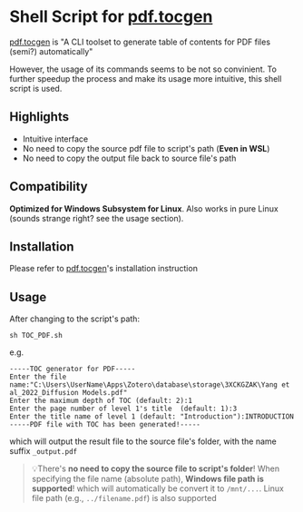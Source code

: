 ﻿# Shell Script for [pdf.tocgen](https://github.com/Krasjet/pdf.tocgen)

[pdf.tocgen](https://github.com/Krasjet/pdf.tocgen) is "A CLI toolset to generate table of contents for PDF files (semi?) automatically"

However, the usage of its commands seems to be not so convinient. To further speedup the process and make its usage more intuitive, this shell script is used.

## Highlights

- Intuitive interface
- No need to copy the source pdf file to script's path (**Even in WSL**)
- No need to copy the output file back to source file's path


## Compatibility

**Optimized for Windows Subsystem for Linux**. Also works in pure Linux (sounds strange right? see the usage section).

## Installation

Please refer to [pdf.tocgen](https://github.com/Krasjet/pdf.tocgen)'s installation instruction

## Usage

After changing to the script's path:
```shell
sh TOC_PDF.sh
```

e.g.

```
-----TOC generator for PDF-----
Enter the file name:"C:\Users\UserName\Apps\Zotero\database\storage\3XCKGZAK\Yang et al_2022_Diffusion Models.pdf"
Enter the maximum depth of TOC (default: 2):1
Enter the page number of level 1's title  (default: 1):3
Enter the title name of level 1 (default: "Introduction"):INTRODUCTION
-----PDF file with TOC has been generated!-----
```

which will output the result file to the source file's folder, with the name suffix `_output.pdf`

> 💡There's **no need to copy the source file to script's folder**! When specifying the file name (absolute path), **Windows file path is supported**! which will automatically be convert it to `/mnt/...`. Linux file path (e.g., `../filename.pdf`) is also supported


